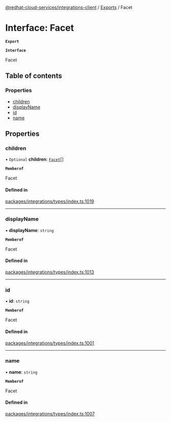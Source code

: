 [@redhat-cloud-services/integrations-client](../README.md) / [Exports](../modules.md) / Facet

# Interface: Facet

**`Export`**

**`Interface`**

Facet

## Table of contents

### Properties

- [children](Facet.md#children)
- [displayName](Facet.md#displayname)
- [id](Facet.md#id)
- [name](Facet.md#name)

## Properties

### children

• `Optional` **children**: [`Facet`](Facet.md)[]

**`Memberof`**

Facet

#### Defined in

[packages/integrations/types/index.ts:1019](https://github.com/RedHatInsights/javascript-clients/blob/master/packages/integrations/types/index.ts#L1019)

___

### displayName

• **displayName**: `string`

**`Memberof`**

Facet

#### Defined in

[packages/integrations/types/index.ts:1013](https://github.com/RedHatInsights/javascript-clients/blob/master/packages/integrations/types/index.ts#L1013)

___

### id

• **id**: `string`

**`Memberof`**

Facet

#### Defined in

[packages/integrations/types/index.ts:1001](https://github.com/RedHatInsights/javascript-clients/blob/master/packages/integrations/types/index.ts#L1001)

___

### name

• **name**: `string`

**`Memberof`**

Facet

#### Defined in

[packages/integrations/types/index.ts:1007](https://github.com/RedHatInsights/javascript-clients/blob/master/packages/integrations/types/index.ts#L1007)
